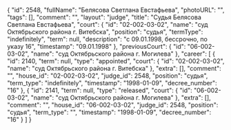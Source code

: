 {
    "id": 2548,
    "fullName": "Белясова Светлана Евстафьева",
    "photoURL": "",
    "tags": [],
    "comment": "",
    "layout": "judge",
    "title": "Судья Белясова Светлана Евстафьева",
    "court": {
        "id": "02-002-03-02",
        "name": "суд Октябрьского района г. Витебска",
        "position": "судья",
        "termType": "indefinitely",
        "term": null,
        "description": "c 09.01.1998, бессрочно, по указу 16",
        "timestamp": "09.01.1998"
    },
    "previousCourt": {
        "id": "06-002-03-02",
        "name": "суд Октябрьского района г. Могилева"
    },
    "career": [
        {
            "id": 2140,
            "term": null,
            "type": "appointed",
            "court": {
                "id": "02-002-03-02",
                "name": "суд Октябрьского района г. Витебска"
            },
            "extra": [],
            "comment": "",
            "house_id": "02-002-03-02",
            "judge_id": 2548,
            "position": "судья",
            "term_type": "indefinitely",
            "timestamp": "1998-01-09",
            "decree_number": "16"
        },
        {
            "id": 2141,
            "term": null,
            "type": "released",
            "court": {
                "id": "06-002-03-02",
                "name": "суд Октябрьского района г. Могилева"
            },
            "extra": [],
            "comment": "",
            "house_id": "06-002-03-02",
            "judge_id": 2548,
            "position": "судья",
            "term_type": "",
            "timestamp": "1998-01-09",
            "decree_number": "16"
        }
    ]
}